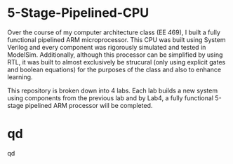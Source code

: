 # 5-Stage-Pipelined-CPU

Over the course of my computer architecture class (EE 469), I built a fully functional pipelined ARM microprocessor. This CPU was built using System Verilog and every component was rigorously simulated and tested in ModelSim. Additionally, although this processor can be simplified by using RTL, it was built to almost exclusively be strucural (only using explicit gates and boolean equations) for the purposes of the class and also to enhance learning. 

This repository is broken down into 4 labs. Each lab builds a new system using components from the previous lab and by Lab4, a fully functional 5-stage pipelined ARM processor will be completed.

# qd

qd
